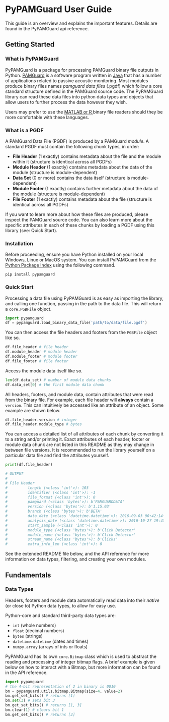 # PyPAMGuard User Guide
This guide is an overview and explains the important features. Details are found in the PyPAMGuard api reference.

## Getting Started

### What is PyPAMGuard

PyPAMGuard is a package for processing PAMGuard binary file outputs in Python. [PAMGuard](https://www.pamguard.org/) is a software program written in [Java](https://www.java.com/en/) that has a number of applications related to passive acoustic monitoring. Most modules produce binary files names _pamguard data files_ (.pgdf) which follow a core standard structure defined in the PAMGuard source code. The PyPAMGuard library can read these data files into python data types and objects that allow users to further process the data however they wish.

Users may prefer to use the [MATLAB or R ](https://www.pamguard.org/matlabandr.html) binary file readers should they be more comfortable with these languages.

### What is a PGDF

A PAMGuard Data File (PGDF) is produced by a PAMGuard _module_. A standard PGDF must contain the following chunk types, in order:

- **File Header** (1 exactly) contains metadata about the file and the module within it (structure is identical across all PGDFs)
- **Module Header** (1 exactly) contains metadata about the data of the module (structure is module-dependent)
- **Data Set** (0 or more) contains the data itself (structure is module-dependent)
- **Module Footer** (1 exactly) contains further metadata about the data of the module (structure is module-dependent)
- **File Footer** (1 exactly) contains metadata about the file (structure is identical across all PGDFs)

If you want to learn more about how these files are produced, please inspect the PAMGuard source code. You can also learn more about the specific attributes in each of these chunks by loading a PGDF using this library (see: Quick Start).

### Installation

Before proceeding, ensure you have Python installed on your local Windows, Linux or MacOS system. You can install PyPAMGuard from the [Python Package Index](https://pypi.org/) using the following command.
```
pip install pypamguard
```

### Quick Start

Processing a data file using PyPAMGuard is as easy as importing the library, and calling one function, passing in the path to the data file. This will return a `core.PGBFile` object.

```python
import pypamguard
df = pypamguard.load_binary_data_file('path/to/data/file.pgdf')
```

You can then access the file headers and footers from the `PGBFile` object like so.

```python
df.file_header # file header
df.module_header # module header
df.module_footer # module footer
df.file_footer # file footer
```

Access the module data itself like so.

```python
len(df.data_set) # number of module data chunks
df.data_set[0] # the first module data chunk
```

All headers, footers, and module data, contain attributes that were read from the binary file. For example, each file header will **always** contain a `version`. This can intuitively be accessed like an attribute of an object. Some example are shown below.

```python
df.file_header.version # integer
df.file_header.module_type # bytes
```

You can access a detailed list of all attributes of each chunk by converting it to a string and/or printing it. Exact attributes of each header, footer or module data chunk are not listed in this README as they may change in between file versions. It is recommended to run the library yourself on a particular data file and find the attributes yourself.

```python
print(df.file_header)

# OUTPUT
#
# File Header
#         length (<class 'int'>): 103
#         identifier (<class 'int'>): -1
#         file_format (<class 'int'>): 0
#         pamguard (<class 'bytes'>): b'PAMGUARDDATA'
#         version (<class 'bytes'>): b'1.15.03'
#         branch (<class 'bytes'>): b'BETA'
#         data_date (<class 'datetime.datetime'>): 2016-09-03 00:42:14+00:00
#         analysis_date (<class 'datetime.datetime'>): 2016-10-27 19:43:26.511000+00:00
#         start_sample (<class 'int'>): 0
#         module_type (<class 'bytes'>): b'Click Detector'
#         module_name (<class 'bytes'>): b'Click Detector'
#         stream_name (<class 'bytes'>): b'Clicks'
#         extra_info_len (<class 'int'>): 0
```

See the extended README file below, and the API reference for more information on data types, filtering, and creating your own modules.

## Fundamentals

### Data Types

Headers, footers and module data automatically read data into their _native_ (or close to) Python data types, to allow for easy use. 

Python-core and standard third-party data types are:

- `int` (whole numbers)
- `float` (decimal numbers)
- `bytes` (strings) 
- `datetime.datetime` (dates and times)
- `numpy.array` (arrays of ints or floats)

PyPAMGuard has its own `core.Bitmap` class which is used to abstract the reading and processing of integer bitmap flags. A brief example is given below on how to interact with a Bitmap, but more information can be found in the API reference.

```python
import pypamguard
# the 4-bit representation of 2 in binary is 0010
bm = pypamguard.utils.bitmap.Bitmap(size=4, value=2) 
bm.get_set_bits() # returns [1]
bm.set(3) # sets bit 3
bm.get_set_bits() # returns [1, 3]
bm.clear(1) # clears bit 1
bm.get_set_bits() # returns [3] 
```